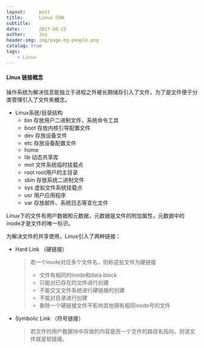 ```yaml
---
layout:     post
title:      Linux 归纳
subtitle:   
date:       2017-08-23
author:     Joy
header-img: img/page-bg-people.png
catalog: true
tags:
    - Linux
---
```


#### Linux 链接概念

操作系统为解决信息能独立于进程之外被长期储存引入了文件，为了是文件便于分类管理引入了文件夹概念。

* Linux系统/目录结构
  * bin 存放用户二进制文件，系统命令工具
  * boot 存放内核引导配置文件
  * dev 存放设备文件
  * etc 存放设备配置文件
  * home 
  * lib 动态共享库
  * mnt 文件系统临时挂载点
  * root root用户的主目录
  * sbin 存放系统二进制文件
  * sys 虚拟文件系统挂载点
  * usr 用户应用程序
  * var 存放邮件、系统日志等变化文件

Linux下的文件有用户数据和元数据，元数据是文件的附加属性，元数据中的inode才是文件的唯一标识。

为解决文件的共享使用，Linux引入了两种链接：

* Hard Link （硬链接）

  > 若一个inode对应多个文件名，则称这些文件为硬链接
  >
  > - 文件有相同的inode和data block
  > - 只能对已存在的文件进行创建
  > - 不能交叉文件系统进行硬链接的创建
  > - 不能对目录进行创建
  > - 删除一个硬链接文件不影响其他拥有相同inode号的文件

* Symbolic Link （符号链接）

  > 若文件的用户数据块中存放的内容是另一个文件的路径名指向，则该文件就是软链接。
